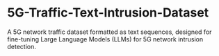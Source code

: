 # 5G-Traffic-Text-Intrusion-Dataset
A 5G network traffic dataset formatted as text sequences, designed for fine-tuning Large Language Models (LLMs) for 5G network intrusion detection.
